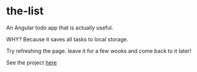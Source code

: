 # the-list
An Angular todo app that is actually useful.

WHY? Because it saves all tasks to local storage.

Try refreshing the page. leave it for a few wooks and come back to it later!

See the project <a href="http://craig-o-curtis.github.io/the-list/#/" target="_blank">here</a>
